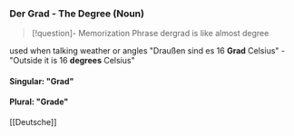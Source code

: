 ### Der Grad - The Degree   (Noun)

> [!question]- Memorization Phrase
> dergrad is like almost degree

used when talking weather or angles
"Draußen sind es 16 **Grad** Celsius" - "Outside it is 16 **degrees** Celsius"

#### Singular: "Grad"
#### Plural: "Grade"



[[Deutsche]]